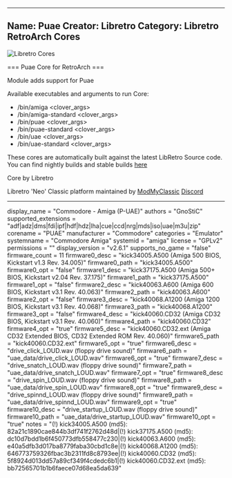 -----------------------
Name: Puae
Creator: Libretro
Category: Libretro RetroArch Cores
-----------------------
![Libretro Cores](https://modmyclassic.com/wp-content/uploads/2020/06/LibRetroNeoCoresSmall.png)

=== Puae Core for RetroArch ===

Module adds support for Puae

Available executables and arguments to run Core:
- /bin/amiga <rom> <clover_args>
- /bin/amiga-standard <rom> <clover_args>
- /bin/puae <rom> <clover_args>
- /bin/puae-standard <rom> <clover_args>
- /bin/uae <rom> <clover_args>
- /bin/uae-standard <rom> <clover_args>

These cores are automatically built against the latest LibRetro Source code. You can find nightly builds and stable builds [here](https://modmyclassic.com/hmodcores)

Core by Libretro

Libretro 'Neo' Classic platform maintained by [ModMyClassic](https://modmyclassic.com) [Discord](https://modmyclassic.com/discord)

-----------------------

display_name = "Commodore - Amiga (P-UAE)"
authors = "GnoStiC"
supported_extensions = "adf|adz|dms|fdi|ipf|hdf|hdz|lha|cue|ccd|nrg|mds|iso|uae|m3u|zip"
corename = "PUAE"
manufacturer = "Commodore"
categories = "Emulator"
systemname = "Commodore Amiga"
systemid = "amiga"
license = "GPLv2"
permissions = ""
display_version = "v2.6.1"
supports_no_game = "false"
firmware_count = 11
firmware0_desc = "kick34005.A500 (Amiga 500 BIOS, Kickstart v1.3 Rev. 34.005)"
firmware0_path = "kick34005.A500"
firmware0_opt = "false"
firmware1_desc = "kick37175.A500 (Amiga 500+ BIOS, Kickstart v2.04 Rev. 37.175)"
firmware1_path = "kick37175.A500"
firmware1_opt = "false"
firmware2_desc = "kick40063.A600 (Amiga 600 BIOS, Kickstart v3.1 Rev. 40.063)"
firmware2_path = "kick40063.A600"
firmware2_opt = "false"
firmware3_desc = "kick40068.A1200 (Amiga 1200 BIOS, Kickstart v3.1 Rev. 40.068)"
firmware3_path = "kick40068.A1200"
firmware3_opt = "false"
firmware4_desc = "kick40060.CD32 (Amiga CD32 BIOS, Kickstart v3.1 Rev. 40.060)"
firmware4_path = "kick40060.CD32"
firmware4_opt = "true"
firmware5_desc = "kick40060.CD32.ext (Amiga CD32 Extended BIOS, CD32 Extended ROM Rev. 40.060)"
firmware5_path = "kick40060.CD32.ext"
firmware5_opt = "true"
firmware6_desc = "drive_click_LOUD.wav (floppy drive sound)"
firmware6_path = "uae_data/drive_click_LOUD.wav"
firmware6_opt = "true"
firmware7_desc = "drive_snatch_LOUD.wav (floppy drive sound)"
firmware7_path = "uae_data/drive_snatch_LOUD.wav"
firmware7_opt = "true"
firmware8_desc = "drive_spin_LOUD.wav (floppy drive sound)"
firmware8_path = "uae_data/drive_spin_LOUD.wav"
firmware8_opt = "true"
firmware9_desc = "drive_spinnd_LOUD.wav (floppy drive sound)"
firmware9_path = "uae_data/drive_spinnd_LOUD.wav"
firmware9_opt = "true"
firmware10_desc = "drive_startup_LOUD.wav (floppy drive sound)"
firmware10_path = "uae_data/drive_startup_LOUD.wav"
firmware10_opt = "true"
notes = "(!) kick34005.A500 (md5): 82a21c1890cae844b3df741f2762d48d|(!) kick37175.A500 (md5): dc10d7bdd1b6f450773dfb558477c230|(!) kick40063.A600 (md5): e40a5dfb3d017ba8779faba30cbd1c8e|(!) kick40068.A1200 (md5): 646773759326fbac3b2311fd8c8793ee|(!) kick40060.CD32 (md5): 5f8924d013dd57a89cf349f4cdedc6b1|(!) kick40060.CD32.ext (md5): bb72565701b1b6faece07d68ea5da639"
